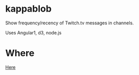 # kappablob
Show frequency/recency of Twitch.tv messages in channels.

Uses Angular1, d3, node.js

# Where
<a href="https://twitch.paimoe.com">Here</a>
